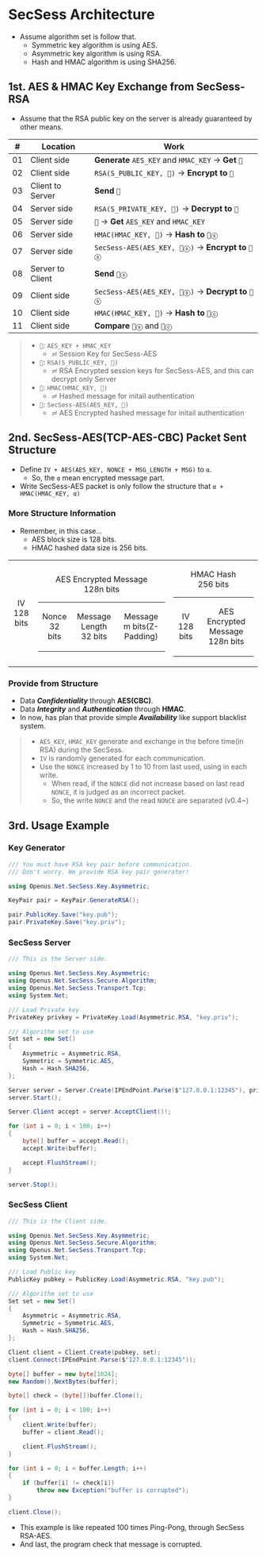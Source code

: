 ﻿# SecSess Architecture

- Assume algorithm set is follow that.
  - Symmetric key algorithm is using AES.
  - Asymmetric key algorithm is using RSA.
  - Hash and HMAC algorithm is using SHA256.

## 1st. AES & HMAC Key Exchange from SecSess-RSA

- Assume that the RSA public key on the server is already guaranteed by other means.

|#|Location|Work|
|-|--------|----|
|01|Client side|**Generate** `AES_KEY` and `HMAC_KEY` → **Get** `🔑`|
|02|Client side|`RSA(S_PUBLIC_KEY, 🔑)` → **Encrypt to** `🔐`|
|03|Client to Server|**Send** `🔐`|
|04|Server side|`RSA(S_PRIVATE_KEY, 🔐)` → **Decrypt to** `🔑`|
|05|Server side|`🔑` → **Get** `AES_KEY` and `HMAC_KEY`|
|06|Server side|`HMAC(HMAC_KEY, 🔑)` → **Hash to** `📜ⓢ`|
|07|Server side|`SecSess-AES(AES_KEY, 📜ⓢ)` → **Encrypt to** `🔏ⓢ`|
|08|Server to Client|**Send** `🔏ⓢ`|
|09|Client side|`SecSess-AES(AES_KEY, 🔏ⓢ)` → **Decrypt to** `📜ⓢ`|
|10|Client side|`HMAC(HMAC_KEY, 🔑)` → **Hash to** `📜ⓒ`|
|11|Client side|**Compare** `📜ⓢ` and `📜ⓒ`|

> - `🔑`: `AES_KEY + HMAC_KEY`
>   - ≓ Session Key for SecSess-AES
> - `🔐`: `RSA(S_PUBLIC_KEY, 🔑)`
>   - ≓ RSA Encrypted session keys for SecSess-AES, and this can decrypt only Server
> - `📜`: `HMAC(HMAC_KEY, 🔑)`
>   - ≓ Hashed message for initail authentication
> - `🔏`: `SecSess-AES(AES_KEY, 📜)`
>   - ≓ AES Encrypted hashed message for initail authentication

## 2nd. SecSess-AES(TCP-AES-CBC) Packet Sent Structure

- Define `IV + AES(AES_KEY, NONCE + MSG_LENGTH + MSG)` to `α`. 
  - So, the `α` mean encrypted message part.
- Write SecSess-AES packet is only follow the structure that `α + HMAC(HMAC_KEY, α)`

### More Structure Information

- Remember, in this case...
  - AES block size is 128 bits.
  - HMAC hashed data size is 256 bits.

<table>
    <tr>
        <td>
            <p align="center">IV<br>128 bits</p>
        </td>
        <td>
            <p align="center">AES Encrypted Message<br>128n bits</p>
            <table>
                <tr align="center">
                    <td>
                        <p align="center">Nonce<br>32 bits</p>
                    </td>
                    <td>
                        <p align="center">Message Length<br>32 bits</p>
                    </td>
                    <td>
                        <p align="center">Message<br>m bits(Z-Padding)</p>
                    </td>
                </tr>
            </table>
        </td>
        <td>
            <p align="center">HMAC Hash<br>256 bits</p>
            <table>
                <tr>
                    <td>
                        <p align="center">IV<br>128 bits</p>
                    </td>
                    <td>
                        <p align="center">AES Encrypted Message<br>128n bits</p>
                    </td>
                </tr>
            </table>
        </td>
    </tr>
</table>

### Provide from Structure

- Data ***Confidentiality*** through **AES(CBC)**.
- Data ***Integrity*** and ***Authentication*** through **HMAC**.
- In now, has plan that provide simple ***Availability*** like support blacklist system.

> - `AES_KEY`, `HMAC_KEY` generate and exchange in the before time(in RSA) during the SecSess.
> - `IV` is randomly generated for each communication.
> - Use the `NONCE` increased by 1 to 10 from last used, using in each write.
>   - When read, if the `NONCE` did not increase based on last read `NONCE`, it is judged as an incorrect packet.
>   - So, the write `NONCE` and the read `NONCE` are separated (v0.4~)

## 3rd. Usage Example

### Key Generator

```cs
/// You must have RSA key pair before communication.
/// Don't worry. We provide RSA key pair generator!

using Openus.Net.SecSess.Key.Asymmetric;

KeyPair pair = KeyPair.GenerateRSA();

pair.PublicKey.Save("key.pub");
pair.PrivateKey.Save("key.priv");

```

### SecSess Server

```cs
/// This is the Server side.

using Openus.Net.SecSess.Key.Asymmetric;
using Openus.Net.SecSess.Secure.Algorithm;
using Openus.Net.SecSess.Transport.Tcp;
using System.Net;

/// Load Private key
PrivateKey privkey = PrivateKey.Load(Asymmetric.RSA, "key.priv");

/// Algorithm set to use
Set set = new Set()
{
    Asymmetric = Asymmetric.RSA,
    Symmetric = Symmetric.AES,
    Hash = Hash.SHA256,
};

Server server = Server.Create(IPEndPoint.Parse($"127.0.0.1:12345"), privkey, set);
server.Start();

Server.Client accept = server.AcceptClient()!;

for (int i = 0; i < 100; i++)
{
    byte[] buffer = accept.Read();
    accept.Write(buffer);

    accept.FlushStream();
}

server.Stop();
```

### SecSess Client

```cs
/// This is the Client side.

using Openus.Net.SecSess.Key.Asymmetric;
using Openus.Net.SecSess.Secure.Algorithm;
using Openus.Net.SecSess.Transport.Tcp;
using System.Net;

/// Load Public key
PublicKey pubkey = PublicKey.Load(Asymmetric.RSA, "key.pub");

/// Algorithm set to use
Set set = new Set()
{
    Asymmetric = Asymmetric.RSA,
    Symmetric = Symmetric.AES,
    Hash = Hash.SHA256,
};

Client client = Client.Create(pubkey, set);
client.Connect(IPEndPoint.Parse($"127.0.0.1:12345"));

byte[] buffer = new byte[1024];
new Random().NextBytes(buffer);

byte[] check = (byte[])buffer.Clone();

for (int i = 0; i < 100; i++)
{
    client.Write(buffer);
    buffer = client.Read();

    client.FlushStream();
}

for (int i = 0; i < buffer.Length; i++)
{
    if (buffer[i] != check[i])
        throw new Exception("buffer is corrupted");
}

client.Close();
```

- This example is like repeated 100 times Ping-Pong, through SecSess RSA-AES.
- And last, the program check that message is corrupted.
